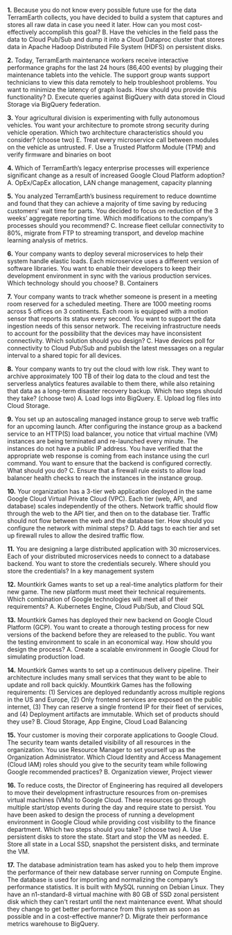 **1.** Because you do not know every possible future use for the data TerramEarth collects, you have decided to build a system that captures and stores all raw data in case you need it later. How can you most cost-effectively accomplish this goal?
B. Have the vehicles in the field pass the data to Cloud Pub/Sub and dump it into a Cloud Dataproc cluster that stores data in Apache Hadoop Distributed File System (HDFS) on persistent disks.

**2.** Today, TerramEarth maintenance workers receive interactive performance graphs for the last 24 hours (86,400 events) by plugging their maintenance tablets into the vehicle. The support group wants support technicians to view this data remotely to help troubleshoot problems. You want to minimize the latency of graph loads. How should you provide this functionality?
D. Execute queries against BigQuery with data stored in Cloud Storage via BigQuery federation.

**3.** Your agricultural division is experimenting with fully autonomous vehicles. You want your architecture to promote strong security during vehicle operation. Which two architecture characteristics should you consider? (choose two)
E. Treat every microservice call between modules on the vehicle as untrusted.
F. Use a Trusted Platform Module (TPM) and verify firmware and binaries on boot

**4.** Which of TerramEarth’s legacy enterprise processes will experience significant change as a result of increased Google Cloud Platform adoption?
A. OpEx/CapEx allocation, LAN change management, capacity planning

**5.** You analyzed TerramEarth’s business requirement to reduce downtime and found that they can achieve a majority of time saving by reducing customers’ wait time for parts. You decided to focus on reduction of the 3 weeks’ aggregate reporting time. Which modifications to the company’s processes should you recommend?
C. Increase fleet cellular connectivity to 80%, migrate from FTP to streaming transport, and develop machine learning analysis of metrics.

**6.** Your company wants to deploy several microservices to help their system handle elastic loads. Each microservice uses a different version of software libraries. You want to enable their developers to keep their development environment in sync with the various production services. Which technology should you choose?
B. Containers

**7.** Your company wants to track whether someone is present in a meeting room reserved for a scheduled meeting. There are 1000 meeting rooms across 5 offices on 3 continents. Each room is equipped with a motion sensor that reports its status every second. You want to support the data ingestion needs of this sensor network. The receiving infrastructure needs to account for the possibility that the devices may have inconsistent connectivity. Which solution should you design?
C. Have devices poll for connectivity to Cloud Pub/Sub and publish the latest messages on a regular interval to a shared topic for all devices.

**8.** Your company wants to try out the cloud with low risk. They want to archive approximately 100 TB of their log data to the cloud and test the serverless analytics features available to them there, while also retaining that data as a long-term disaster recovery backup. Which two steps should they take? (choose two)
A. Load logs into BigQuery.
E. Upload log files into Cloud Storage.

**9.** You set up an autoscaling managed instance group to serve web traffic for an upcoming launch. After configuring the instance group as a backend service to an HTTP(S) load balancer, you notice that virtual machine (VM) instances are being terminated and re-launched every minute. The instances do not have a public IP address. You have verified that the appropriate web response is coming from each instance using the curl command. You want to ensure that the backend is configured correctly. What should you do?
C. Ensure that a firewall rule exists to allow load balancer health checks to reach the instances in the instance group.

**10.** Your organization has a 3-tier web application deployed in the same Google Cloud Virtual Private Cloud (VPC). Each tier (web, API, and database) scales independently of the others. Network traffic should flow through the web to the API tier, and then on to the database tier. Traffic should not flow between the web and the database tier. How should you configure the network with minimal steps?
D. Add tags to each tier and set up firewall rules to allow the desired traffic flow.

**11.** You are designing a large distributed application with 30 microservices. Each of your distributed microservices needs to connect to a database backend. You want to store the credentials securely. Where should you store the credentials?
In a key management system

**12.** Mountkirk Games wants to set up a real-time analytics platform for their new game. The new platform must meet their technical requirements. Which combination of Google technologies will meet all of their requirements?
A. Kubernetes Engine, Cloud Pub/Sub, and Cloud SQL

**13.** Mountkirk Games has deployed their new backend on Google Cloud Platform (GCP). You want to create a thorough testing process for new versions of the backend before they are released to the public. You want the testing environment to scale in an economical way. How should you design the process?
A. Create a scalable environment in Google Cloud for simulating production load.

**14.** Mountkirk Games wants to set up a continuous delivery pipeline. Their architecture includes many small services that they want to be able to update and roll back quickly. Mountkirk Games has the following requirements: (1) Services are deployed redundantly across multiple regions in the US and Europe, (2) Only frontend services are exposed on the public internet, (3) They can reserve a single frontend IP for their fleet of services, and (4) Deployment artifacts are immutable. Which set of products should they use?
B. Cloud Storage, App Engine, Cloud Load Balancing

**15.** Your customer is moving their corporate applications to Google Cloud. The security team wants detailed visibility of all resources in the organization. You use Resource Manager to set yourself up as the Organization Administrator. Which Cloud Identity and Access Management (Cloud IAM) roles should you give to the security team while following Google recommended practices?
B. Organization viewer, Project viewer

**16.** To reduce costs, the Director of Engineering has required all developers to move their development infrastructure resources from on-premises virtual machines (VMs) to Google Cloud. These resources go through multiple start/stop events during the day and require state to persist. You have been asked to design the process of running a development environment in Google Cloud while providing cost visibility to the finance department. Which two steps should you take? (choose two)
A. Use persistent disks to store the state. Start and stop the VM as needed.
E. Store all state in a Local SSD, snapshot the persistent disks, and terminate the VM.

**17.** The database administration team has asked you to help them improve the performance of their new database server running on Compute Engine. The database is used for importing and normalizing the company’s performance statistics. It is built with MySQL running on Debian Linux. They have an n1-standard-8 virtual machine with 80 GB of SSD zonal persistent disk which they can't restart until the next maintenance event. What should they change to get better performance from this system as soon as possible and in a cost-effective manner?
D. Migrate their performance metrics warehouse to BigQuery.





